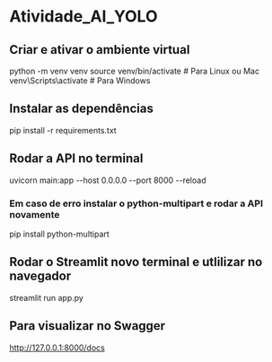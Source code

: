 # Atividade_AI_YOLO

## Criar e ativar o ambiente virtual

python -m venv venv
source venv/bin/activate  # Para Linux ou Mac
venv\Scripts\activate  # Para Windows

## Instalar as dependências

pip install -r requirements.txt

## Rodar a API no terminal

uvicorn main:app --host 0.0.0.0 --port 8000 --reload

### Em caso de erro instalar o python-multipart e rodar a API novamente

pip install python-multipart

## Rodar o Streamlit novo terminal e utlilizar no navegador

streamlit run app.py

## Para visualizar no Swagger

http://127.0.0.1:8000/docs